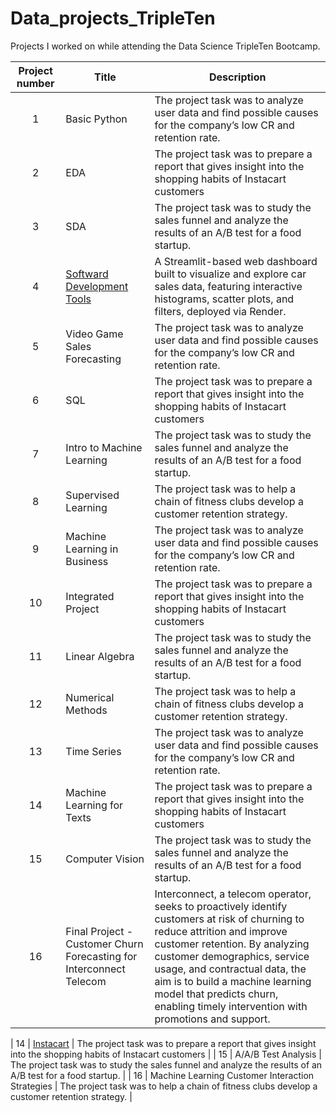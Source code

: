# Data_projects_TripleTen

Projects I worked on while attending the Data Science TripleTen Bootcamp.


| Project number | Title | Description |
| :-----------: | ----------- |----------- |
| 1 | Basic Python| The project task was to analyze user data and find possible causes for the company’s low CR and retention rate. |
| 2 | EDA | The project task was to prepare a report that gives insight into the shopping habits of Instacart customers |
| 3 | SDA | The project task was to study the sales funnel and analyze the results of an A/B test for a food startup. |
| 4 | [Softward Development Tools](https://carsalesdashboard.onrender.com/) | A Streamlit-based web dashboard built to visualize and explore car sales data, featuring interactive histograms, scatter plots, and filters, deployed via Render.|
| 5 | Video Game Sales Forecasting | The project task was to analyze user data and find possible causes for the company’s low CR and retention rate. |
| 6 | SQL | The project task was to prepare a report that gives insight into the shopping habits of Instacart customers |
| 7 | Intro to Machine Learning | The project task was to study the sales funnel and analyze the results of an A/B test for a food startup. |
| 8 | Supervised Learning | The project task was to help a chain of fitness clubs develop a customer retention strategy. |
| 9 | Machine Learning in Business | The project task was to analyze user data and find possible causes for the company’s low CR and retention rate. |
| 10 | Integrated Project | The project task was to prepare a report that gives insight into the shopping habits of Instacart customers |
| 11 | Linear Algebra | The project task was to study the sales funnel and analyze the results of an A/B test for a food startup. |
| 12 | Numerical Methods | The project task was to help a chain of fitness clubs develop a customer retention strategy. |
| 13 | Time Series | The project task was to analyze user data and find possible causes for the company’s low CR and retention rate. |
| 14 | Machine Learning for Texts | The project task was to prepare a report that gives insight into the shopping habits of Instacart customers |
| 15 | Computer Vision | The project task was to study the sales funnel and analyze the results of an A/B test for a food startup. |
| 16 | Final Project - Customer Churn Forecasting for Interconnect Telecom | Interconnect, a telecom operator, seeks to proactively identify customers at risk of churning to reduce attrition and improve customer retention. By analyzing customer demographics, service usage, and contractual data, the aim is to build a machine learning model that predicts churn, enabling timely intervention with promotions and support. |




| 14 | [Instacart](https://github.com/zarina-perez/TripleTen_projects/tree/main/02-EDA_project) | The project task was to prepare a report that gives insight into the shopping habits of Instacart customers |
| 15 | A/A/B Test Analysis | The project task was to study the sales funnel and analyze the results of an A/B test for a food startup. |
| 16 | Machine Learning Customer Interaction Strategies | The project task was to help a chain of fitness clubs develop a customer retention strategy. |
